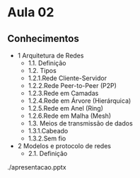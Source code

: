 # Aula 02

## Conhecimentos
- 1 Arquitetura de Redes
    - 1.1. Definição
    - 1.2. Tipos
    - 1.2.1.Rede Cliente-Servidor
    - 1.2.2.Rede Peer-to-Peer (P2P)
    - 1.2.3.Rede em Camadas
    - 1.2.4.Rede em Árvore (Hierárquica)
    - 1.2.5.Rede em Anel (Ring)
    - 1.2.6.Rede em Malha (Mesh)
    - 1.3. Meios de transmissão de dados
    - 1.3.1.Cabeado
    - 1.3.2.Sem fio
- 2 Modelos e protocolo de redes
    - 2.1. Definição

./apresentacao.pptx
